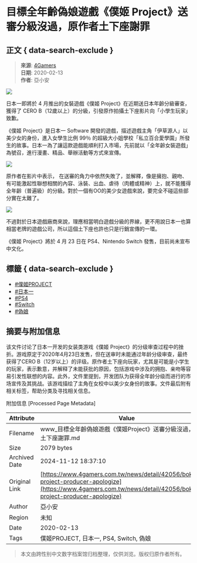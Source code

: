 # 目標全年齡偽娘遊戲《僕姬 Project》送審分級沒過，原作者土下座謝罪

## 正文 { data-search-exclude }


> **來源**: [4Gamers](https://www.4gamers.com.tw/reg-check/detail/p857nkr)  
> **日期**: 2020-02-13  
> **作者**: 亞小安  

![](https://img.4gamers.com.tw/ckfinder/images/ALIEN/2020-01/b83fb7f2e49df6327d6f961b6717np85.JPG?versionId=iwPyoLMGF2kRq_POc_INbIAFF8KqvFhp)

日本一即將於 4 月推出的女裝遊戲《僕姬 Project》在近期送日本年齡分級審查，獲得了 CERO B（12歲以上）的分級，引發原作拍攝土下座影片向「小學生玩家」致歉。

《僕姬 Project》是日本一 Software 開發的遊戲，描述遊戲主角「伊草源人」以美少女的身份，進入女學生比例 99％ 的超級大小姐學校「私立百合愛學園」所發生的故事。日本一為了讓這款遊戲能順利打入市場，先前就以「全年齡女裝遊戲」為號召，進行漫畫、精品、舉辦活動等方式來宣傳。

![](https://img.4gamers.com.tw/ckfinder/images/ALIEN/2020-01/60406c24fbee7a36fadb447a1017ex35.JPG?versionId=omf_j6EPNNIF0Fluy0mwq8zybi.yv4K7)

原作者在影片中表示， 在送審的角力中依然失敗了，並解釋，像是擁抱、親吻、有可能激起性聯想相關的內容、泳裝、出血、虐待（肉體或精神）上，就不能獲得全年齡（普遍級）的分級。對於一個有OO的美少女遊戲來說，要完全不碰這些部分實在太難了。

![](https://img.4gamers.com.tw/ckfinder/images/ALIEN/2020-01/3b1ba54ba02c75829d71c349c917nox5.JPG?versionId=KoxSHyFPa1EM7R9NgO_97l4vw4p2LA0.)

不過對於日本遊戲廠商來說，理應相當明白遊戲分級的界線，更不用說日本一也算相當老牌的遊戲公司，所以這個土下座也許也只是行銷宣傳的一環。

《僕姬 Project》將於 4 月 23 日在 PS4、Nintendo Switch 發售，目前尚未宣布中文化。

## 標籤 { data-search-exclude }
- [#僕姬PROJECT](/news/tag/僕姬PROJECT)
- [#日本一](/news/tag/日本一)
- [#PS4](/news/tag/PS4)
- [#Switch](/news/tag/Switch)
- [#偽娘](/news/tag/偽娘)

## 摘要与附加信息

<!-- tcd_abstract -->
该文件讨论了日本一开发的女装类游戏《僕姬 Project》的分级审查过程中的挫折。游戏原定于2020年4月23日发售，但在送审时未能通过年龄分级审查，最终获得了CERO B（12岁以上）的评级。原作者土下座向玩家，尤其是可能是小学生的玩家，表示歉意，并解释了未能获批的原因，包括游戏中涉及的拥抱、亲吻等容易引发性联想的内容。此外，文件里提到，开发团队为获得全年龄分级而进行的市场宣传及其挑战。该游戏描绘了主角在女校中以美少女身份的故事。文件最后附有相关标签，帮助分类及寻找相关信息。
<!-- tcd_abstract_end -->

附加信息 [Processed Page Metadata]

| Attribute       | Value                                  |
|-----------------|----------------------------------------|
| Filename        | www_目標全年齡偽娘遊戲《僕姬Project》送審分級沒過，原作者土下座謝罪.md                             |
| Size            | 2079 bytes                           |
| Archived Date   | 2024-11-12 18:37:10                             |
| Original Link   | [https://www.4gamers.com.tw/news/detail/42056/bokuhime-project-producer-apologize](https://www.4gamers.com.tw/news/detail/42056/bokuhime-project-producer-apologize)                       |
| Author          | 亞小安                               |
| Region          | 未知                               |
| Date            | 2020-02-13                                 |
| Tags            | 僕姬PROJECT, 日本一, PS4, Switch, 偽娘                                 |
>
> 本文由跨性别中文数字档案馆归档整理，仅供浏览。版权归原作者所有。
>